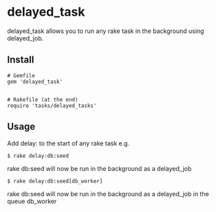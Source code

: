 delayed_task
============

delayed_task allows you to run any rake task in the background using delayed_job. 


Install
-------

    # Gemfile
    gem 'delayed_task'

 
    # Rakefile (at the end)
    require 'tasks/delayed_tasks' 

Usage
-----

Add delay: to the start of any rake task e.g.

    $ rake delay:db:seed

rake db:seed will now be run in the background as a delayed_job

    $ rake delay:db:seed[db_worker]

rake db:seed will now be run in the background as a delayed_job in the queue db_worker
